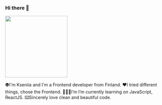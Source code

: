 ### Hi there 👋

<div id="header" align="start">
  <img src="https://giphy.com/embed/3oriO0o3mjqifL7wK4" width="200"/>
</div>


👽I'm Kseniia and I'm a Frontend developer from Finland.
❤️I tried different things, chose the Frontend.
👩🏽‍💻I’m I’m currently learning on JavaScript, ReactJS.
⌨️Sincerely love clean and beautiful code.
